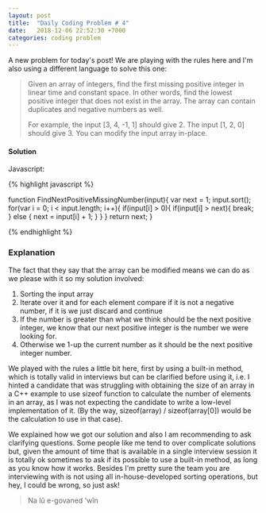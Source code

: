 ```yaml
---
layout: post
title:  "Daily Coding Problem # 4"
date:   2018-12-06 22:52:30 +7000
categories: coding problem
---
```


A new problem for today's post! We are playing with the rules here and I'm also using a different language to solve this one:

> Given an array of integers, find the first missing positive integer in linear time and constant space. In other words, find the lowest positive integer that does not exist in the array. The array can contain duplicates and negative numbers as well.
>
> For example, the input [3, 4, -1, 1] should give 2. The input [1, 2, 0] should give 3.
> You can modify the input array in-place.

#### Solution

Javascript:

{% highlight javascript %}

function FindNextPositiveMissingNumber(input){
  var next = 1;
  input.sort();
  for(var i = 0; i < input.length; i++){
    if(input[i] > 0){
      if(input[i] > next){
        break;
      } else {
        next = input[i] + 1;
      }
    }
  }
  return next;
}

{% endhighlight %}

### Explanation

The fact that they say that the array can be modified means we can do as we please with it so my solution involved:

1. Sorting the input array
2. Iterate over it and for each element compare if it is not a negative number, if it is we just discard and continue
3. If the number is greater than what we think should be the next positive integer, we know that our next positive integer is the number we were looking for.
4. Otherwise we 1-up the current number as it should be the next positive integer number.

We played with the rules a little bit here, first by using a built-in method, which is totally valid in interviews but can be clarified before using it, i.e. I hinted a candidate that was struggling with obtaining the size of an array in a C++ example to use sizeof function to calculate the number of elements in an array, as I was not expecting the candidate to write a low-level implementation of it. (By the way, sizeof(array) / sizeof(array[0]) would be the calculation to use in that case).

We explained how we got our solution and also I am recommending to ask clarifying questions. Some people like me tend to over complicate solutions but, given the amount of time that is available in a single interview session it is totally ok sometimes to ask if its possible to use a built-in method, as long as you know how it works. Besides I'm pretty sure the team you are interviewing with is not using all in-house-developed sorting operations, but hey, I could be wrong, so just ask!

> Na lû e-govaned 'wîn
